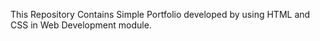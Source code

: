 This Repository Contains Simple Portfolio developed by using HTML and CSS in Web Development module.
